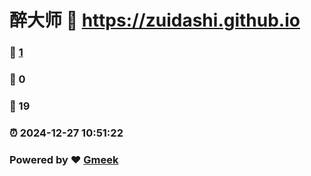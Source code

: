 # 醉大师 :link: https://zuidashi.github.io 
### :page_facing_up: [1](https://zuidashi.github.io/tag.html) 
### :speech_balloon: 0 
### :hibiscus: 19 
### :alarm_clock: 2024-12-27 10:51:22 
### Powered by :heart: [Gmeek](https://github.com/Meekdai/Gmeek)
